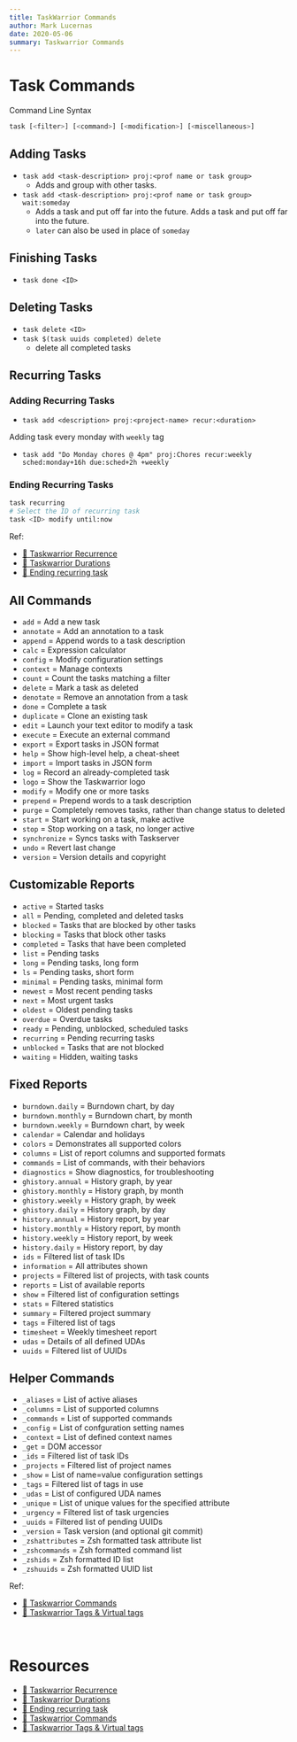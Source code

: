 ```yaml
---
title: TaskWarrior Commands
author: Mark Lucernas
date: 2020-05-06
summary: Taskwarrior Commands
---
```



# Task Commands

Command Line Syntax

```sh
task [<filter>] [<command>] [<modification>] [<miscellaneous>]
```

## Adding Tasks

- `task add <task-description> proj:<prof name or task group>`
  * Adds and group with other tasks.
- `task add <task-description> proj:<prof name or task group> wait:someday`
  * Adds a task and put off far into the future.
  Adds a task and put off far into the future.
  * `later` can also be used in place of `someday`

## Finishing Tasks

- `task done <ID>`

## Deleting Tasks

- `task delete <ID>`
- `task $(task uuids completed) delete`
  * delete all completed tasks

## Recurring Tasks

### Adding Recurring Tasks

- `task add <description> proj:<project-name> recur:<duration>`

Adding task every monday with `weekly` tag

- `task add "Do Monday chores @ 4pm" proj:Chores recur:weekly sched:monday+16h due:sched+2h +weekly`

### Ending Recurring Tasks

```bash
task recurring
# Select the ID of recurring task
task <ID> modify until:now
```

Ref:

- [📄 Taskwarrior Recurrence](https://taskwarrior.org/docs/design/recurrence.html)
- [📄 Taskwarrior Durations](https://taskwarrior.org/docs/durations.html)
- [📄 Ending recurring task](https://github.com/GothenburgBitFactory/taskwarrior/issues/2150#issuecomment-488920517)

## All Commands

- `add`         = Add a new task
- `annotate`    = Add an annotation to a task
- `append`      = Append words to a task description
- `calc`        = Expression calculator
- `config`      = Modify configuration settings
- `context`     = Manage contexts
- `count`       = Count the tasks matching a filter
- `delete`      = Mark a task as deleted
- `denotate`    = Remove an annotation from a task
- `done`        = Complete a task
- `duplicate`   = Clone an existing task
- `edit`        = Launch your text editor to modify a task
- `execute`     = Execute an external command
- `export`      = Export tasks in JSON format
- `help`        = Show high-level help, a cheat-sheet
- `import`      = Import tasks in JSON form
- `log`         = Record an already-completed task
- `logo`        = Show the Taskwarrior logo
- `modify`      = Modify one or more tasks
- `prepend`     = Prepend words to a task description
- `purge`       = Completely removes tasks, rather than change status to deleted
- `start`       = Start working on a task, make active
- `stop`        = Stop working on a task, no longer active
- `synchronize` = Syncs tasks with Taskserver
- `undo`        = Revert last change
- `version`     = Version details and copyright


## Customizable Reports

- `active`    = Started tasks
- `all`       = Pending, completed and deleted tasks
- `blocked`   = Tasks that are blocked by other tasks
- `blocking`  = Tasks that block other tasks
- `completed` = Tasks that have been completed
- `list`      = Pending tasks
- `long`      = Pending tasks, long form
- `ls`        = Pending tasks, short form
- `minimal`   = Pending tasks, minimal form
- `newest`    = Most recent pending tasks
- `next`      = Most urgent tasks
- `oldest`    = Oldest pending tasks
- `overdue`   = Overdue tasks
- `ready`     = Pending, unblocked, scheduled tasks
- `recurring` = Pending recurring tasks
- `unblocked` = Tasks that are not blocked
- `waiting`   = Hidden, waiting tasks


## Fixed Reports

- `burndown.daily`   = Burndown chart, by day
- `burndown.monthly` = Burndown chart, by month
- `burndown.weekly`  = Burndown chart, by week
- `calendar`         = Calendar and holidays
- `colors`           = Demonstrates all supported colors
- `columns`          = List of report columns and supported formats
- `commands`         = List of commands, with their behaviors
- `diagnostics`      = Show diagnostics, for troubleshooting
- `ghistory.annual`  = History graph, by year
- `ghistory.monthly` = History graph, by month
- `ghistory.weekly`  = History graph, by week
- `ghistory.daily`   = History graph, by day
- `history.annual`   = History report, by year
- `history.monthly`  = History report, by month
- `history.weekly`   = History report, by week
- `history.daily`    = History report, by day
- `ids`              = Filtered list of task IDs
- `information`      = All attributes shown
- `projects`         = Filtered list of projects, with task counts
- `reports`          = List of available reports
- `show`             = Filtered list of configuration settings
- `stats`            = Filtered statistics
- `summary`          = Filtered project summary
- `tags`             = Filtered list of tags
- `timesheet`        = Weekly timesheet report
- `udas`             = Details of all defined UDAs
- `uuids`            = Filtered list of UUIDs


## Helper Commands

- `_aliases`       = List of active aliases
- `_columns`       = List of supported columns
- `_commands`      = List of supported commands
- `_config`        = List of confguration setting names
- `_context`       = List of defined context names
- `_get`           = DOM accessor
- `_ids`           = Filtered list of task IDs
- `_projects`      = Filtered list of project names
- `_show`          = List of name=value configuration settings
- `_tags`          = Filtered list of tags in use
- `_udas`          = List of configured UDA names
- `_unique`        = List of unique values for the specified attribute
- `_urgency`       = Filtered list of task urgencies
- `_uuids`         = Filtered list of pending UUIDs
- `_version`       = Task version (and optional git commit)
- `_zshattributes` = Zsh formatted task attribute list
- `_zshcommands`   = Zsh formatted command list
- `_zshids`        = Zsh formatted ID list
- `_zshuuids`      = Zsh formatted UUID list

Ref:

- [📄 Taskwarrior Commands](https://taskwarrior.org/docs/commands/)
- [📄 Taskwarrior Tags & Virtual tags](https://taskwarrior.org/docs/tags.html)

<br>

# Resources

- [📄 Taskwarrior Recurrence](https://taskwarrior.org/docs/design/recurrence.html)
- [📄 Taskwarrior Durations](https://taskwarrior.org/docs/durations.html)
- [📄 Ending recurring task](https://github.com/GothenburgBitFactory/taskwarrior/issues/2150#issuecomment-488920517)
- [📄 Taskwarrior Commands](https://taskwarrior.org/docs/commands/)
- [📄 Taskwarrior Tags & Virtual tags](https://taskwarrior.org/docs/tags.html)

